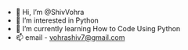 - 👋 Hi, I’m @ShivVohra
- 👀 I’m interested in Python
- 🌱 I’m currently learning How to Code Using Python
- 📫 email - vohrashiv7@gmail.com
<!--- 💞️ I’m looking to collaborate on ...>


<!---
ShivVohra/ShivVohra is a ✨ special ✨ repository because its `README.md` (this file) appears on your GitHub profile.
You can click the Preview link to take a look at your changes.
--->
